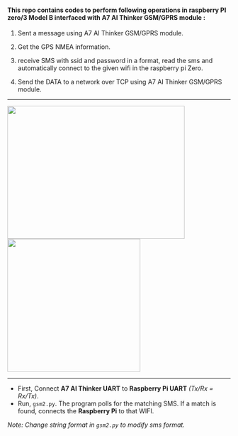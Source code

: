 #### This repo contains codes to perform following operations in raspberry PI zero/3 Model B interfaced with A7 AI Thinker GSM/GPRS module : ####

1. Sent a message using A7 AI Thinker GSM/GPRS module.

2. Get the GPS NMEA information.

3. receive SMS with ssid and password in a format, read the sms and automatically connect to the given wifi in the raspberry pi Zero.

4. Send the DATA to a network over TCP using A7 AI Thinker GSM/GPRS module.

***

<img src="https://i.stack.imgur.com/yHddo.png" width="400" height="300"> <img src="http://www.icstation.com/images/big/products/11470_4_2239.JPG" width="300" height="300">

***

+ First, Connect **A7 AI Thinker UART** to **Raspberry Pi UART** *(Tx/Rx = Rx/Tx)*.
+ Run, ```gsm2.py```. The program polls for the matching SMS. If a match is found, connects the **Raspberry Pi** to that WIFI.

*Note: Change string format in ```gsm2.py``` to modify sms format.*

